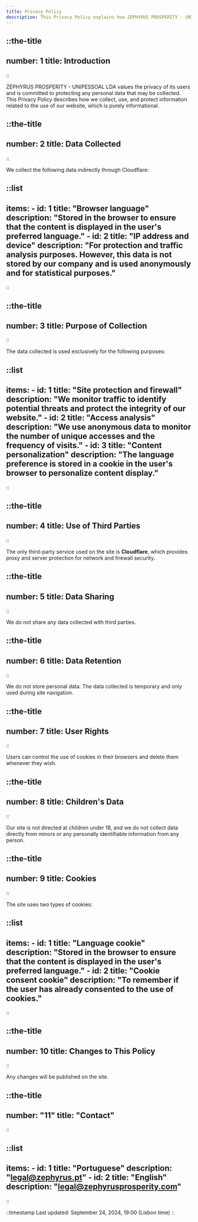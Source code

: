 ```yaml
---
title: Privacy Policy
description: This Privacy Policy explains how ZEPHYRUS PROSPERITY - UNIPESSOAL LDA collects, uses, and protects the personal data of website users.
---
```


::the-title
---
number: 1
title: Introduction
---
::

ZEPHYRUS PROSPERITY - UNIPESSOAL LDA values the privacy of its users and is committed to protecting any personal data that may be collected. This Privacy Policy describes how we collect, use, and protect information related to the use of our website, which is purely informational.

::the-title
---
number: 2
title: Data Collected
---
::

We collect the following data indirectly through Cloudflare:

::list
---
items:
    - id: 1
      title: "Browser language"
      description: "Stored in the browser to ensure that the content is displayed in the user's preferred language."
    - id: 2
      title: "IP address and device"
      description: "For protection and traffic analysis purposes. However, this data is not stored by our company and is used anonymously and for statistical purposes."
---
::

::the-title
---
number: 3
title: Purpose of Collection
---
::

The data collected is used exclusively for the following purposes:

::list
---
items:
    - id: 1
      title: "Site protection and firewall"
      description: "We monitor traffic to identify potential threats and protect the integrity of our website."
    - id: 2
      title: "Access analysis"
      description: "We use anonymous data to monitor the number of unique accesses and the frequency of visits."
    - id: 3
      title: "Content personalization"
      description: "The language preference is stored in a cookie in the user's browser to personalize content display."
---
::

::the-title
---
number: 4
title: Use of Third Parties
---
::

The only third-party service used on the site is **Cloudflare**, which provides proxy and server protection for network and firewall security.

::the-title
---
number: 5
title: Data Sharing
---
::

We do not share any data collected with third parties.

::the-title
---
number: 6
title: Data Retention
---
::

We do not store personal data. The data collected is temporary and only used during site navigation.

::the-title
---
number: 7
title: User Rights
---
::

Users can control the use of cookies in their browsers and delete them whenever they wish.

::the-title
---
number: 8
title: Children's Data
---
::

Our site is not directed at children under 18, and we do not collect data directly from minors or any personally identifiable information from any person.

::the-title
---
number: 9
title: Cookies
---
::

The site uses two types of cookies:

::list
---
items:
    - id: 1
      title: "Language cookie"
      description: "Stored in the browser to ensure that the content is displayed in the user's preferred language."
    - id: 2
      title: "Cookie consent cookie"
      description: "To remember if the user has already consented to the use of cookies."
---
::

::the-title
---
number: 10
title: Changes to This Policy
---
::

Any changes will be published on the site.

::the-title
---
number: "11"
title: "Contact"
---
::

::list
---
items:
    - id: 1
      title: "Portuguese"
      description: "legal@zephyrus.pt"
    - id: 2
      title: "English"
      description: "legal@zephyrusprosperity.com"
---
::

::timestamp
Last updated: September 24, 2024, 19:00 (Lisbon time)
::
